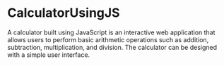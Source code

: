# CalculatorUsingJS
A calculator built using JavaScript is an interactive web application that allows users to perform basic arithmetic operations such as addition, subtraction, multiplication, and division. The calculator can be designed with a simple user interface.

